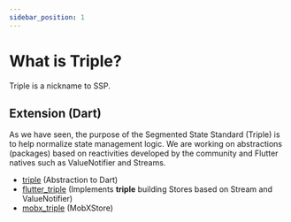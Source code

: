 ```yaml
---
sidebar_position: 1
---
```


# What is Triple?

Triple is a nickname to SSP.

## Extension (Dart)

As we have seen, the purpose of the Segmented State Standard (Triple) is to help normalize state management logic. We are working on abstractions (packages) based on reactivities developed by the community and Flutter natives such as ValueNotifier and Streams.

- [triple](https://pub.dev/packages/triple) (Abstraction to Dart)
- [flutter_triple](https://pub.dev/packages/flutter_triple) (Implements **triple** building Stores based on Stream and ValueNotifier)
- [mobx_triple](https://pub.dev/packages/mobx_triple) (MobXStore)



